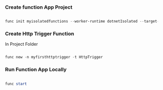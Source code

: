 

### Create function App Project

```powershell

func init myisolatedfunctions --worker-runtime dotnetIsolated --target-framework net8.0


```

### Create Http Trigger Function

In Project Folder

```powershell

func new -n myfirsthttptrigger -t HttpTrigger

```

### Run Function App Locally

```powershell

func start

```